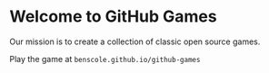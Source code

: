 # Welcome to GitHub Games

Our mission is to create a collection of classic open source games.

Play the game at `benscole.github.io/github-games`
